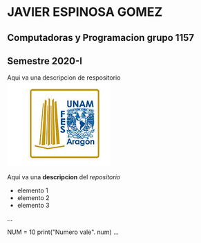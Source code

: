 # JAVIER ESPINOSA GOMEZ 
## Computadoras y Programacion grupo 1157
## Semestre 2020-I
Aqui va una descripcion de respositorio
![Logo Fes Aragon](fes.jpg)

Aquí va una **descripcion** del *repositorio*
- elemento 1
- elemento 2
- elemento 3

...

NUM = 10
print("Numero vale". num)
...


